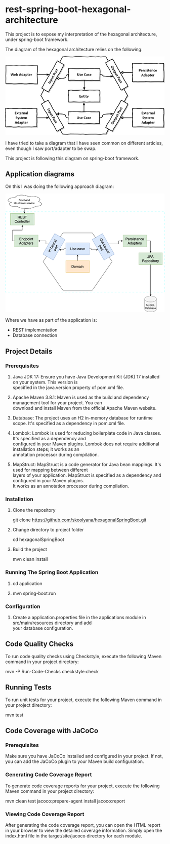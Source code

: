 # rest-spring-boot-hexagonal-architecture

This project is to expose my interpretation of the hexagonal architecture, under spring-boot framework.

The diagram of the hexagonal architecture relies on the following:

![Hexagonal architecture diagram](img/hexagonal-architecture.png)

I have tried to take a diagram that I have seen common on different articles, even though I saw port/adapter to be swap.


This project is following this diagram on spring-boot framework.

## Application diagrams

On this I was doing the following approach diagram:

![Application diagram](img/hexagonal-arch-spring-naspredam.png)

Where we have as part of the application is:

- REST implementation
- Database connection


## Project Details

### Prerequisites  


1) Java JDK 17: Ensure you have Java Development Kit (JDK) 17 installed on your system. This version is    
   specified in the java.version property of  pom.xml file.

2) Apache Maven 3.8.1: Maven is used as the build and dependency management tool for your project. You can     
   download and install Maven from the official Apache Maven website.

3) Database: The project uses an H2 in-memory database for runtime scope. It's specified as a dependency in
   pom.xml file. 

4) Lombok: Lombok is used for reducing boilerplate code in Java classes. It's specified as a dependency and   
   configured in your Maven plugins. Lombok does not require additional installation steps; it works as an          
   annotation processor during compilation.

5) MapStruct: MapStruct is a code generator for Java bean mappings. It's used for mapping between different    
   layers of your application. MapStruct is specified as a dependency and configured in your Maven plugins.   
   It works as an annotation processor during compilation.


### Installation

1) Clone the repository

   git clone https://github.com/skoolyana/hexagonalSpringBoot.git

2) Change directory to project folder

   cd hexagonalSpringBoot

3) Build the project

   mvn clean install

### Running The Spring Boot Application

1) cd application

2) mvn spring-boot:run


### Configuration

1) Create a application.properties file in the applications module in  src/main/resources directory and add   
   your database configuration.


## Code Quality Checks

   To run code quality checks using Checkstyle, execute the following Maven command in your project 
   directory:

   mvn -P Run-Code-Checks checkstyle:check



## Running Tests

   To run unit tests for your project, execute the following Maven command in your project directory:

   mvn test



## Code Coverage with JaCoCo

### Prerequisites
   Make sure you have JaCoCo installed and configured in your project. If not, you can add the JaCoCo plugin 
   to your Maven build configuration.

### Generating Code Coverage Report
   To generate code coverage reports for your project, execute the following Maven command in your project 
   directory:

   mvn clean test jacoco:prepare-agent install jacoco:report


### Viewing Code Coverage Report

   After generating the code coverage report, you can open the HTML report in your browser to view the 
   detailed coverage information. Simply open the index.html file in the target/site/jacoco directory for 
   each module.

